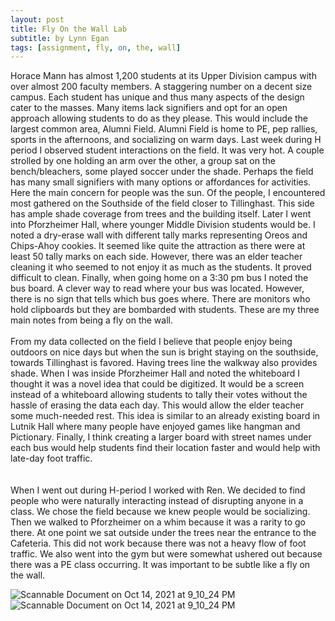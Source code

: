 ```yaml
---
layout: post
title: Fly On the Wall Lab
subtitle: by Lynn Egan
tags: [assignment, fly, on, the, wall]
---
```




Horace Mann has almost 1,200 students at its Upper Division campus with over almost 200 faculty members. A staggering number on a decent size campus. Each student has unique and thus many aspects of the design cater to the masses. Many items lack signifiers and opt for an open approach allowing students to do as they please. This would include the largest common area, Alumni Field. Alumni Field is home to PE, pep rallies, sports in the afternoons, and socializing on warm days. Last week during H period I observed student interactions on the field. It was very hot. A couple strolled by one holding an arm over the other, a group sat on the bench/bleachers, some played soccer under the shade. Perhaps the field has many small signifiers with many options or affordances for activities. Here the main concern for people was the sun. Of the people, I encountered most gathered on the Southside of the field closer to Tillinghast. This side has ample shade coverage from trees and the building itself. Later I went into Pforzheimer Hall, where younger Middle Division students would be. I noted a dry-erase wall with different tally marks representing Oreos and Chips-Ahoy cookies. It seemed like quite the attraction as there were at least 50 tally marks on each side. However, there was an elder teacher cleaning it who seemed to not enjoy it as much as the students. It proved difficult to clean. Finally, when going home on a 3:30 pm bus I noted the bus board. A clever way to read where your bus was located. However, there is no sign that tells which bus goes where. There are monitors who hold clipboards but they are bombarded with students. These are my three main notes from being a fly on the wall.
<br>
<br>
	From my data collected on the field I believe that people enjoy being outdoors on nice days but when the sun is bright staying on the southside, towards Tillinghast is favored. Having trees line the walkway also provides shade. When I was inside Pforzheimer Hall and noted the whiteboard I thought it was a novel idea that could be digitized. It would be a screen instead of a whiteboard allowing students to tally their votes without the hassle of erasing the data each day. This would allow the elder teacher some much-needed rest. This idea is similar to an already existing board in Lutnik Hall where many people have enjoyed games like hangman and Pictionary. Finally, I think creating a larger board with street names under each bus would help students find their location faster and would help with late-day foot traffic. 
<br>	
<br>
	When I went out during H-period I worked with Ren. We decided to find people who were naturally interacting instead of disrupting anyone in a class. We chose the field because we knew people would be socializing. Then we walked to Pforzheimer on a whim because it was a rarity to go there. At one point we sat outside under the trees near the entrance to the Cafeteria. This did not work because there was not a heavy flow of foot traffic. We also went into the gym but were somewhat ushered out because there was a PE class occurring. It was important to be subtle like a fly on the wall. 
	

![Scannable Document on Oct 14, 2021 at 9_10_24 PM](https://user-images.githubusercontent.com/90795393/137416357-3790124f-19d1-46f2-8217-7a1a328d937f.png)
![Scannable Document on Oct 14, 2021 at 9_10_24 PM](https://user-images.githubusercontent.com/90795393/137416366-461c07be-41a6-4018-8ea5-122635169ae8.png)

